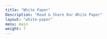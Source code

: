 ```yaml
---
title: "White Paper"
Description: "Read & Share Our White Paper"
layout: "white-paper"
menu: main
weight: 7
---
```

